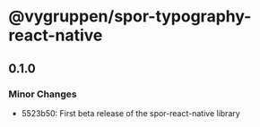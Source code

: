 # @vygruppen/spor-typography-react-native

## 0.1.0
### Minor Changes

- 5523b50: First beta release of the spor-react-native library
